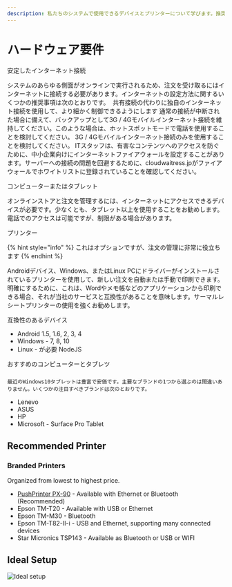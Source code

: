 ```yaml
---
description: 私たちのシステムで使用できるデバイスとプリンターについて学びます。推奨デバイスのリストもあります
---
```


# ハードウェア要件

安定したインターネット接続

システムのあらゆる側面がオンラインで実行されるため、注文を受け取るにはインターネットに接続する必要があります。インターネットの設定方法に関するいくつかの推奨事項は次のとおりです。 ‌ 共有接続の代わりに独自のインターネット接続を使用して、より細かく制御できるようにします 通常の接続が中断された場合に備えて、バックアップとして3G / 4Gモバイルインターネット接続を維持してください。このような場合は、ホットスポットモードで電話を使用することを検討してください。 3G / 4Gモバイルインターネット接続のみを使用することを検討してください。 ITスタッフは、有害なコンテンツへのアクセスを防ぐために、中小企業向けにインターネットファイアウォールを設定することがあります。サーバーへの接続の問題を回避するために、cloudwaitress.jpがファイアウォールでホワイトリストに登録されていることを確認してください。

コンピューターまたはタブレット

オンラインストアと注文を管理するには、インターネットにアクセスできるデバイスが必要です。少なくとも、タブレット以上を使用することをお勧めします。電話でのアクセスは可能ですが、制限がある場合があります。

プリンター

{% hint style="info" %}
これはオプションですが、注文の管理に非常に役立ちます
{% endhint %}

Androidデバイス、Windows、またはLinux PCにドライバーがインストールされているプリンターを使用して、新しい注文を自動または手動で印刷できます。明確にするために、これは、Wordやメモ帳などのアプリケーションから印刷できる場合、それが当社のサービスと互換性があることを意味します。サーマルレシートプリンターの使用を強くお勧めします。

互換性のあるデバイス

* Android 1.5, 1.6, 2, 3, 4
* Windows - 7, 8, 10
* Linux - が必要 NodeJS

おすすめのコンピューターとタブレツ







### 





```text
最近のWindows10タブレットは豊富で安価です。主要なブランドの1つから選ぶのは間違いありません。いくつかの注目すべきブランドは次のとおりです。
```

* Lenevo
* ASUS
* HP
* Microsoft - Surface Pro Tablet



## Recommended Printer

### Branded Printers

Organized from lowest to highest price.

* [PushPrinter PX-90](https://www.pushprinter.com/#printers) - Available with Ethernet or Bluetooth \(Recommended\)
* Epson TM-T20 - Available with USB or Ethernet
* Epson TM-M30 - Bluetooth
* Epson TM-T82-II-i - USB and Ethernet, supporting many connected devices
* Star Micronics TSP143 - Available as Bluetooth or USB or WIFI

## Ideal Setup

![Ideal setup](https://storage.crisp.chat/users/helpdesk/website/e903fdb8557a9800/image_1bzr2nv.png)

